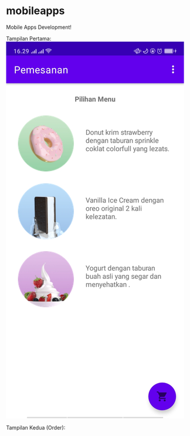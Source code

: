 # mobileapps
Mobile Apps Development!

Tampilan Pertama:
![Index Home Page](https://github.com/marssihsaan/mobileapps/blob/master/img/tampilan%20pertama.jpg "Index Home Page")

Tampilan Kedua (Order):

